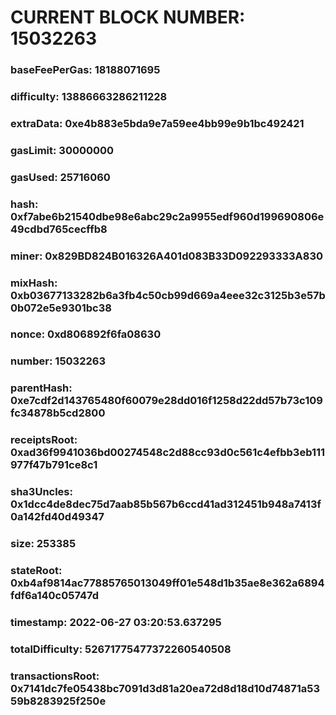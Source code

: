 # CURRENT BLOCK NUMBER: 15032263

### baseFeePerGas: 18188071695
### difficulty: 13886663286211228
### extraData: 0xe4b883e5bda9e7a59ee4bb99e9b1bc492421
### gasLimit: 30000000
### gasUsed: 25716060
### hash: 0xf7abe6b21540dbe98e6abc29c2a9955edf960d199690806e49cdbd765cecffb8
### miner: 0x829BD824B016326A401d083B33D092293333A830
### mixHash: 0xb03677133282b6a3fb4c50cb99d669a4eee32c3125b3e57b0b072e5e9301bc38
### nonce: 0xd806892f6fa08630
### number: 15032263
### parentHash: 0xe7cdf2d143765480f60079e28dd016f1258d22dd57b73c109fc34878b5cd2800
### receiptsRoot: 0xad36f9941036bd00274548c2d88cc93d0c561c4efbb3eb111977f47b791ce8c1
### sha3Uncles: 0x1dcc4de8dec75d7aab85b567b6ccd41ad312451b948a7413f0a142fd40d49347
### size: 253385
### stateRoot: 0xb4af9814ac77885765013049ff01e548d1b35ae8e362a6894fdf6a140c05747d
### timestamp: 2022-06-27 03:20:53.637295
### totalDifficulty: 52671775477372260540508
### transactionsRoot: 0x7141dc7fe05438bc7091d3d81a20ea72d8d18d10d74871a5359b8283925f250e
